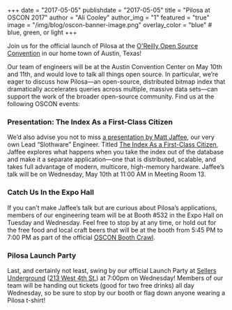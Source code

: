 +++
date = "2017-05-05"
publishdate = "2017-05-05"
title = "Pilosa at OSCON 2017"
author = "Ali Cooley"
author_img = "1"
featured = "true"
image = "/img/blog/oscon-banner-image.png"
overlay_color = "blue" # blue, green, or light
+++

Join us for the official launch of Pilosa at the [O'Reilly Open Source Convention](https://conferences.oreilly.com/oscon/oscon-tx) in our home town of Austin, Texas!

<!--more-->

Our team of engineers will be at the Austin Convention Center on May 10th and 11th, and would love to talk all things open source. In particular, we’re eager to discuss how Pilosa—an open-source, distributed bitmap index that dramatically accelerates queries across multiple, massive data sets—can support the work of the broader open-source community. Find us at the following OSCON events:

### Presentation: The Index As a First-Class Citizen

We’d also advise you not to miss [a presentation by Matt Jaffee](/blog/oscon-2017-the-index-as-a-first-class-citizen/), our very own Lead “Slothware” Engineer. Titled [The Index As a First-Class Citizen](https://conferences.oreilly.com/oscon/oscon-tx/public/schedule/detail/60565), Jaffee explores  what happens when you take the index out of the database and make it a separate application—one that is distributed, scalable, and takes full advantage of modern, multicore, high-memory hardware. Jaffee’s talk will be on Wednesday, May 10th at 11:00 AM in Meeting Room 13.

### Catch Us In the Expo Hall

If you can’t make Jaffee’s talk but are curious about Pilosa’s applications, members of our engineering team will be at Booth #532 in the Expo Hall on Tuesday and Wednesday. Feel free to stop by at any time, or hold out for the free food and local craft beers that will be at the booth from 5:45 PM to 7:00 PM as part of the official [OSCON Booth Crawl](https://conferences.oreilly.com/oscon/oscon-tx/public/schedule/detail/57853). 

### Pilosa Launch Party

Last, and certainly not least, swing by our official Launch Party at [Sellers Underground](http://sellersaustin.com/) ([213 West 4th St.](https://www.google.com/maps/place/Sellers/@30.2664729,-97.747739,17z/)) at 7:00pm on Wednesday! Members of our team will be handing out tickets (good for two free drinks) all day Wednesday, so be sure to stop by our booth or flag down anyone wearing a Pilosa t-shirt!
